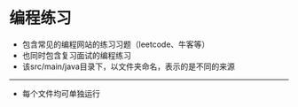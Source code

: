 # 编程练习

- 包含常见的编程网站的练习习题（leetcode、牛客等）
- 也同时包含复习面试的编程练习
- 该src/main/java目录下，以文件夹命名，表示的是不同的来源

-------
 - 每个文件均可单独运行